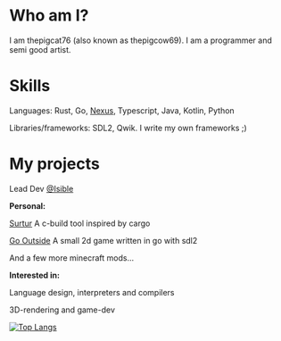 # Who am I?

I am thepigcat76 (also known as thepigcow69). I am a programmer and semi good artist.

# Skills

Languages: Rust, Go, [Nexus](https://github.com/Isible/nexus), Typescript, Java, Kotlin, Python

Libraries/frameworks: SDL2, Qwik. I write my own frameworks ;)

# My projects

Lead Dev [@Isible](https://github.com/Isible)

**Personal:**

[Surtur](https://github.com/Thepigcat76/surtur) A c-build tool inspired by cargo

[Go Outside](https://github.com/Thepigcat76/go_outside) A small 2d game written in go with sdl2

And a few more minecraft mods...

**Interested in:**

Language design, interpreters and compilers

3D-rendering and game-dev

[![Top Langs](https://github-readme-stats.vercel.app/api/top-langs/?username=Thepigcat76&theme=radical)](https://github.com/anuraghazra/github-readme-stats)
